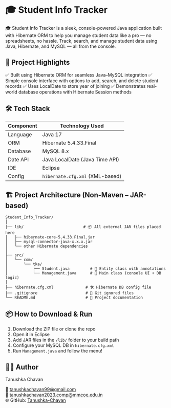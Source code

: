 # **🎓 Student Info Tracker**
🎓 Student Info Tracker is a sleek, console-powered Java application built with Hibernate ORM to help you manage student data like a pro — no spreadsheets, no hassle.
Track, search, and manage student data using Java, Hibernate, and MySQL — all from the console.


## **🌟 Project Highlights**
✅ Built using Hibernate ORM for seamless Java–MySQL integration
✅ Simple console interface with options to add, search, and delete student records
✅ Uses LocalDate to store year of joining
✅ Demonstrates real-world database operations with Hibernate Session methods


## **🛠️ Tech Stack**

| Component   | Technology Used             |
|------------|------------------------------|
| Language    | Java 17                      |
| ORM         | Hibernate 5.4.33.Final       |
| Database    | MySQL 8.x                    |
| Date API    | Java LocalDate (Java Time API) |
| IDE         | Eclipse                      |
| Config      | `hibernate.cfg.xml` (XML-based)


## **🏗️ Project Architecture (Non-Maven – JAR-based)**

```
Student_Info_Tracker/
│
├── lib/                          # 📦 All external JAR files placed here
│   ├── hibernate-core-5.4.33.Final.jar
│   ├── mysql-connector-java-x.x.x.jar
│   └── other Hibernate dependencies
│
├── src/
│   └── com/
│       └── tka/
│           ├── Student.java         # 📄 Entity class with annotations
│           └── Management.java      # 🚀 Main class (console UI + DB logic)
│
├── hibernate.cfg.xml              # 🛠️ Hibernate DB config file
├── .gitignore                     # 🙈 Git ignored files
└── README.md                      # 📝 Project documentation
```

## **📦 How to Download & Run**

1. Download the ZIP file or clone the repo
2. Open it in Eclipse
3. Add JAR files in the `/lib/` folder to your build path
4. Configure your MySQL DB in `hibernate.cfg.xml`
5. Run `Management.java` and follow the menu!

## **👨‍💻 Author**

Tanushka Chavan

📧 [tanushkachavan99@gmail.com](mailto:tanushkachavan99@gmail.com)  
📧 [tanushkachavan2023.comp@mmcoe.edu.in](mailto:tanushkachavan2023.comp@mmcoe.edu.in)  
🌐 GitHub: [Tanushka-Chavan](https://github.com/Tanushka-Chavan)



